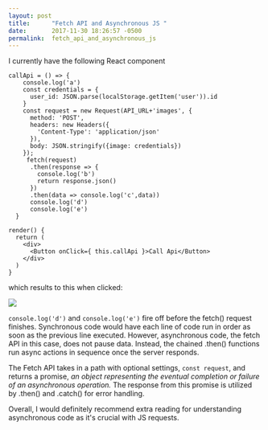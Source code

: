 ```yaml
---
layout: post
title:      "Fetch API and Asynchronous JS "
date:       2017-11-30 18:26:57 -0500
permalink:  fetch_api_and_asynchronous_js
---
```



I currently have the following React component
```
callApi = () => {
    console.log('a')
    const credentials = {
      user_id: JSON.parse(localStorage.getItem('user')).id
    }
    const request = new Request(API_URL+'images', {
      method: 'POST',
      headers: new Headers({
        'Content-Type': 'application/json'
      }),
      body: JSON.stringify({image: credentials})
    });
     fetch(request)
      .then(response => {
        console.log('b')
        return response.json()
      })
      .then(data => console.log('c',data))
      console.log('d')
      console.log('e')
  }
	
render() {
  return (
    <div>
      <Button onClick={ this.callApi }>Call Api</Button>
    </div>
  )
}
```
which results to this when clicked:

![](https://i.imgur.com/B5XJz6n.png)

`console.log('d')` and `console.log('e')` fire off before the fetch() request finishes. Synchronous code would have each line of code run in order as soon as the previous line executed. However, asynchronous code, the fetch API in this case, does not pause data. Instead, the chained .then() functions run async actions in sequence once the server responds. 

The Fetch API takes in a path with optional settings, `const request`, and returns a promise, *an object representing the eventual completion or failure of an asynchronous operation.* The response from this promise is utilized by .then() and .catch() for error handling.

Overall, I would definitely recommend extra reading for understanding asynchronous code as it's crucial with JS requests.




